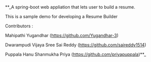 **_A spring-boot web appliation that lets user to build a resume.


This is a sample demo for developing a Resume Builder


Contributors :


Mahipathi Yugandhar (https://github.com/Yugandhar-3)


Dwarampudi Vijaya Sree Sai Reddy (https://github.com/saireddy1514)


Puppala Hanu Shanmukha Priya (https://github.com/priyapuppala)**_




